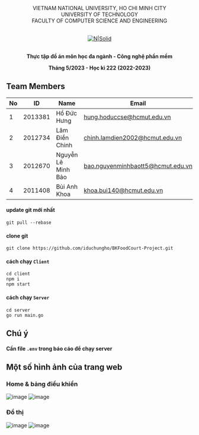 <div align="center">
VIETNAM NATIONAL UNIVERSITY, HO CHI MINH CITY
<br />
UNIVERSITY OF TECHNOLOGY
<br />
FACULTY OF COMPUTER SCIENCE AND ENGINEERING
<br />
<br />

[![N|Solid](http://e-learning.hcmut.edu.vn/theme/boost/pix/logo.png)](https://www.hcmut.edu.vn/vi)
<br />
<br />

**Thực tập đồ án môn học đa ngành - Công nghệ phần mềm**

**Tháng 5/2023 - Học kì 222**
**(2022-2023)**

</div>

## Team Members

|  No | ID  | Name | Email |
| --- | --- |  --- |  ---  |
|  1  |  2013381   |  Hồ Đức Hưng    |   hung.hoduccse@hcmut.edu.vn    |
|  2  |  2012734   |   Lâm Điền Chinh |   chinh.lamdien2002@hcmut.edu.vn     |
|  3  |  2012670   |Nguyễn Lê Minh Bảo      |  bao.nguyenminhbaott5@hcmut.edu.vn      |
|  4  |  2011408   | Bùi Anh Khoa    |  khoa.bui140@hcmut.edu.vn      |

#### update git mới nhất
`git pull --rebase`

#### clone git
`git clone https://github.com/iduchungho/BKFoodCourt-Project.git`

#### cách chạy  `Client`
`cd client` <br/>
`npm i` <br/>
`npm start`

#### cách chạy `Server`
`cd server` <br/>
`go run main.go` <br/>


## Chú ý
#### Cần file `.env` trong báo cáo để chạy server

## Một số hình ảnh của trang web
### Home & bảng điều khiển
![image](https://github.com/iduchungho/smart-home/assets/78150104/dde87f6b-59af-4446-9875-ae3c5d019e36)
![image](https://github.com/iduchungho/smart-home/assets/78150104/d40c1b54-e6d0-48b8-bfdf-10215be3c00d)

### Đồ thị
![image](https://github.com/iduchungho/smart-home/assets/78150104/5bc5b5d1-c4f2-45d9-9e78-5db711c24001)
![image](https://github.com/iduchungho/smart-home/assets/78150104/58a8e78c-9b30-41a9-bf0e-2cf6863b36da)



